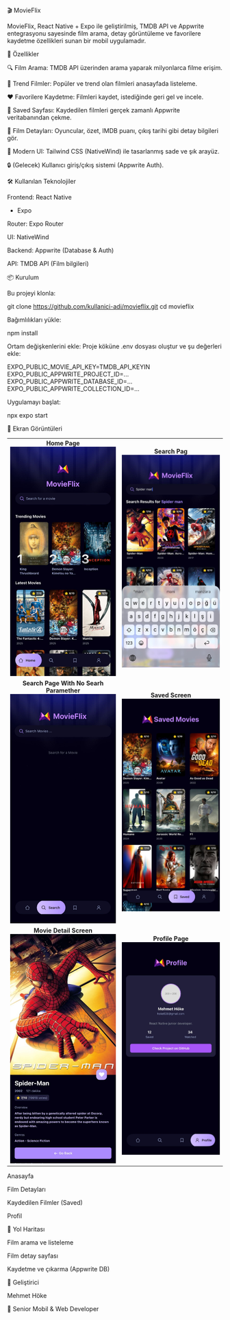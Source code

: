 🎬 MovieFlix

MovieFlix, React Native + Expo ile geliştirilmiş, TMDB API ve Appwrite entegrasyonu sayesinde film arama, detay görüntüleme ve favorilere kaydetme özellikleri sunan bir mobil uygulamadır.

🚀 Özellikler

🔍 Film Arama: TMDB API üzerinden arama yaparak milyonlarca filme erişim.

📰 Trend Filmler: Popüler ve trend olan filmleri anasayfada listeleme.

❤️ Favorilere Kaydetme: Filmleri kaydet, istediğinde geri gel ve incele.

📂 Saved Sayfası: Kaydedilen filmleri gerçek zamanlı Appwrite veritabanından çekme.

📄 Film Detayları: Oyuncular, özet, IMDB puanı, çıkış tarihi gibi detay bilgileri gör.

🎨 Modern UI: Tailwind CSS (NativeWind) ile tasarlanmış sade ve şık arayüz.

🔒 (Gelecek) Kullanıcı giriş/çıkış sistemi (Appwrite Auth).

🛠 Kullanılan Teknolojiler

Frontend: React Native
 + Expo

Router: Expo Router

UI: NativeWind

Backend: Appwrite
 (Database & Auth)

API: TMDB API
 (Film bilgileri)

📦 Kurulum

Bu projeyi klonla:

git clone https://github.com/kullanici-adi/movieflix.git
cd movieflix


Bağımlılıkları yükle:

npm install


Ortam değişkenlerini ekle:
Proje köküne .env dosyası oluştur ve şu değerleri ekle:

EXPO_PUBLIC_MOVIE_API_KEY=TMDB_API_KEYIN
EXPO_PUBLIC_APPWRITE_PROJECT_ID=...
EXPO_PUBLIC_APPWRITE_DATABASE_ID=...
EXPO_PUBLIC_APPWRITE_COLLECTION_ID=...


Uygulamayı başlat:

npx expo start

📱 Ekran Görüntüleri


<table align="center">
  <tr>
    <td align="center">
      <b>Home Page</b><br/>
      <img src="./assets/screenshots/home.jpg" alt="Home Page" width="%25"/>
    </td>
    <td align="center">
      <b>Search Pag</b><br/>
      <img src="./assets/screenshots/search.jpg" alt="Search Page" width="%25"/>
    </td>
  </tr>
  <tr>
    <td align="center">
      <b>Search Page With No Searh Paramether</b><br/>
      <img src="./assets/screenshots/searchempty.jpg" alt="Search Page With No Searh Paramether" width="%25"/>
    </td>
    <td align="center">
      <b>Saved Screen</b><br/>
      <img src="./assets/screenshots/saved.jpg" alt="Saved Screen" width="%25"/>
    </td>
  </tr>
  <tr>
    <td align="center">
      <b>Movie Detail Screen</b><br/>
      <img src="./assets/screenshots/detail.jpg" alt="Movie Detail Screen" width="%25"/>
    </td>
    <td align="center">
      <b>Profile Page</b><br/>
      <img src="./assets/screenshots/profile.jpg" alt="Profile Page" width="%25"/>
    </td>
  </tr>
</table>





Anasayfa

Film Detayları

Kaydedilen Filmler (Saved)

Profil

🔮 Yol Haritası

 Film arama ve listeleme

 Film detay sayfası

 Kaydetme ve çıkarma (Appwrite DB)


👤 Geliştirici

Mehmet Höke

💼 Senior Mobil & Web Developer
